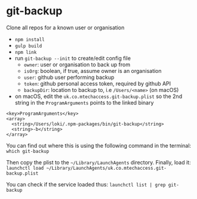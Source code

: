 # git-backup

Clone all repos for a known user or organisation

- `npm install`
- `gulp build`
- `npm link`
- run `git-backup --init` to create/edit config file
  - `owner`: user or organisation to back up from
  - `isOrg`: boolean, if true, assume owner is an organisation
  - `user`: github user performing backup
  - `token`: github personal access token, required by github API
  - `backupDir`: location to backup to, i.e `/Users/<name>` (on macOS)
- on macOS, edit the `uk.co.mtechaccess.git-backup.plist` so the 2nd string in the `ProgramArguments` points to the linked binary

```
<key>ProgramArguments</key>
<array>
  <string>/Users/loki/.npm-packages/bin/git-backup</string>
  <string>-b</string>
</array>
```

You can find out where this is using the following command in the terminal: `which git-backup`

Then copy the plist to the `~/Library/LaunchAgents` directory.
Finally, load it: `launchctl load ~/Library/LaunchAgents/uk.co.mtechaccess.git-backup.plist`

You can check if the service loaded thus: `launchctl list | grep git-backup`
